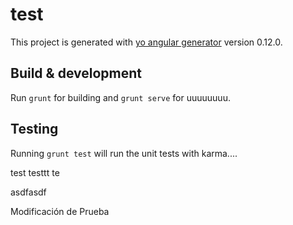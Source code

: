 # test

This project is generated with [yo angular generator](https://github.com/yeoman/generator-angular)
version 0.12.0.

## Build & development

Run `grunt` for building and `grunt serve` for uuuuuuuu.

## Testing

Running `grunt test` will run the unit tests with karma....

test testtt te

asdfasdf


Modificación de Prueba
